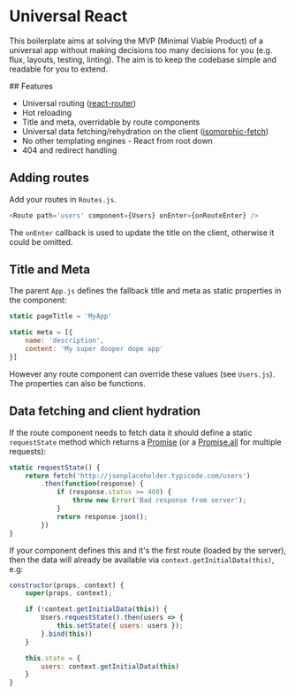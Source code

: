 # Universal React

This boilerplate aims at solving the MVP (Minimal Viable Product) of a universal app without making decisions too many decisions for you (e.g. flux, layouts, testing, linting). The aim is to keep the codebase simple and readable for you to extend.

## Features

- Universal routing ([react-router](https://github.com/rackt/react-router))
- Hot reloading
- Title and meta, overridable by route components
- Universal data fetching/rehydration on the client ([isomorphic-fetch](https://github.com/matthew-andrews/isomorphic-fetch))
- No other templating engines - React from root down
- 404 and redirect handling

## Adding routes

Add your routes in `Routes.js`.

```js
<Route path='users' component={Users} onEnter={onRouteEnter} />
```

The `onEnter` callback is used to update the title on the client, otherwise it could be omitted.

## Title and Meta

The parent `App.js` defines the fallback title and meta as static properties in the component:

```js
static pageTitle = 'MyApp'

static meta = [{
	name: 'description',
	content: 'My super dooper dope app'
}]
```

However any route component can override these values (see `Users.js`). The properties can also be functions.

## Data fetching and client hydration

If the route component needs to fetch data it should define a static `requestState` method which returns a [Promise](https://developer.mozilla.org/en/docs/Web/JavaScript/Reference/Global_Objects/Promise) (or a [Promise.all](https://developer.mozilla.org/en-US/docs/Web/JavaScript/Reference/Global_Objects/Promise/all) for multiple requests):

```js
static requestState() {
	return fetch('http://jsonplaceholder.typicode.com/users')
		.then(function(response) {
			if (response.status >= 400) {
				throw new Error('Bad response from server');
			}
			return response.json();
		})
}
```

If your component defines this and it's the first route (loaded by the server), then the data will already be available via `context.getInitialData(this)`, e.g:

```js
constructor(props, context) {
	super(props, context);

	if (!context.getInitialData(this)) {
		Users.requestState().then(users => {
			this.setState({ users: users });
		}.bind(this))
	}

	this.state = {
		users: context.getInitialData(this)
	}
}
```